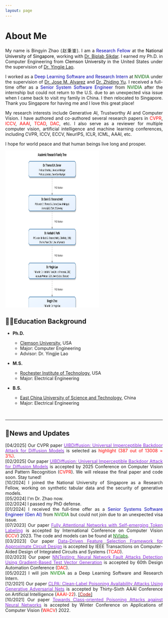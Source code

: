 ```yaml
---
layout: page
---
```


# About Me
<div style="text-align: justify;">
  
<p>My name is Bingyin Zhao (赵秉崟). I am a <font color=LigthSykBlue>Research Fellow</font> at the <font color=Black>National University of Singapore</font>, working with <a href="https://cde.nus.edu.sg/ece/staff/biplab-sikdar/">Dr. Biplab Sikdar</a>. I earned my Ph.D. in Computer Engineering from <font color=Black>Clemson University</font> in the United States under the supervision of <a href="https://laogroup.ece.tufts.edu/">Dr. Yingjie Lao</a>.</p>
</div>

<div style="text-align: justify;">
<p>I worked as a <font color=LigthSykBlue>Deep Learning Software and Research Intern</font> at <font color="DarkGreen">NVIDIA</font> under the supervision of <a href="https://alvarezlopezjosem.github.io/">Dr. Jose M. Alvarez</a> and  <a href="https://chrisding.github.io/">Dr. Zhiding Yu</a>. I received a full-time offer as a <font color=LigthSykBlue>Senior System Software Engineer</font> from <font color="DarkGreen">NVIDIA</font> after the internship but could not return to the U.S. due to an unexpected visa issue when I came back to visit my family in China. I then relocated to Singapore. Thank you Singapore for having me and I love this great place!</p>
</div>


<div style="text-align: justify;">
<p>My research interests include Generative AI, Trustworthy AI and Computer Vision. I have authored and co-authored several research papers in <font color=Red>CVPR</font>, <font color=Red>ICCV</font>, <font color=Red>AAAI</font>, <font color=Red>TCAD</font>, <font color=Red>DAC</font>, etc. I also serve as a reviewer for multiple computer vision, artificial intelligence and machine learning conferences, including CVPR, ICCV, ECCV, NeurIPS, ICLR, ICML, AAAI, etc.</p>
</div>

<div style="text-align: justify;">
<p>I hope for world peace and that human beings live long and prosper.</p>
</div>

<img src="https://github.com/bxz9200/bxz9200.github.io/blob/main/images/research-family-tree.svg" alt="Research Family Tree" width="300" height="500"/>
<br>

## 🧑‍🎓Education Background

- **Ph.D.**
  - [Clemson University](https://www.clemson.edu/), USA
  - Major: Computer Engineering            
  - Advisor: Dr. Yingjie Lao

- **M.S.**                                                                              
  - [Rochester Institute of Technology](https://www.rit.edu/), USA
  - Major: Electrical Engineering 

- **B.S.**
  - [East China University of Science and Technology](https://www.ecust.edu.cn/en/main.psp), China
  - Major: Electrical Engineering                                                                          


<br>

---

## 📮News and Updates
<p align="justify">
  [04/2025] Our CVPR paper <a href="https://arxiv.org/pdf/2412.11441"><font color=BlueViolet>UIBDiffusion: Universal Imperceptible Backdoor Attack for Diffusion Models</font></a> is selected as <font color=Red>highlight (387 out of 13008 = 3%)</font>.<br>
  [02/2025] Our paper <a href="https://arxiv.org/pdf/2412.11441"><font color=BlueViolet>UIBDiffusion: Universal Imperceptible Backdoor Attack for Diffusion Models</font></a> is accepted by 2025 Conference on Computer Vision and Pattern Recognition (<font color=Red>CVPR</font>). We will release the final paper and code soon. Stay tuned!<br>
  [10/2024] I joined the National University of Singapore as a Research Fellow, working on synthetic tabular data and the security of generative models.<br>
  [05/2024] I'm Dr. Zhao now.<br>
  [02/2024] I passed my PhD defense.<br>
  [01/2024] I received the full-time offer as a <font color=LigthSykBlue>Senior Systems Software Engineer (Gen AI)</font> from <font color=Green>NVIDIA</font> but could not join due to an unexpected visa issue.<br>
  [07/2023] Our paper <a href="https://openaccess.thecvf.com/content/ICCV2023/papers/Zhao_Fully_Attentional_Networks_with_Self-emerging_Token_Labeling_ICCV_2023_paper.pdf"><font color=BlueViolet>Fully Attentional Networks with Self-emerging Token Labeling</font></a> is accepted by International Conference on Computer Vision (<font color=Red>ICCV</font>) 2023. The code and models can be found at <a href="(https://github.com/NVlabs/STL)"><font color=Green>NVlabs</font><a>.<br>
  [03/2023] Our paper <a href="https://ieeexplore.ieee.org/stamp/stamp.jsp?arnumber=10077732"><font color=BlueViolet>Data-Driven Feature Selection Framework for Approximate Circuit Design</font><a> is accepted by IEEE Transactions on Computer-Aided Design of Integrated Circuits and Systems (<font color=Red>TCAD</font>).<br>
  [02/2023] Our paper <a href="https://ieeexplore.ieee.org/stamp/stamp.jsp?arnumber=10247885"><font color=BlueViolet>NNTesting: Neural Network Fault Attacks Detection Using Gradient-Based Test Vector Generation</font><a> is accepted by 60th Design Automation Conference (<font color=Red>DAC</font>).<br>
  [05/2022] I will join <font color=Green>NVIDIA</font> as a Deep Learning Software and Research Intern.<br>
  [12/2021] Our paper <a href="https://ojs.aaai.org/index.php/AAAI/article/view/20902"><font color=BlueViolet>CLPA: Clean-Label Poisoning Availability Attacks Using Generative Adversarial Nets</font><a> is accepted by Thirty-Sixth AAAI Conference on Artificial Intelligence (<font color=Red>AAAI-22</font>). <a href="(https://github.com/bxz9200/CLPA)">[<font color=BlueVioletViolet>Code</font>]<a><br>
  [10/2021] Our paper <a href="https://openaccess.thecvf.com/content/WACV2022/papers/Zhao_Towards_Class-Oriented_Poisoning_Attacks_Against_Neural_Networks_WACV_2022_paper.pdf"><font color=BlueViolet>Towards Class-oriented Poisoning Attacks against Neural Networks</font><a> is accepted by Winter Conference on Applications of Computer Vision (<font color=Red>WACV</font>) 2022.


<br>

<div style="width: 100px; height: 100px;">
    <script type="text/javascript" id="clstr_globe" src="//clustrmaps.com/globe.js?d=apPnjfBfSr4LpiQCrUM7yBdv3aw2M9tKtSq2TJ_gCYM"></script>
</div>
